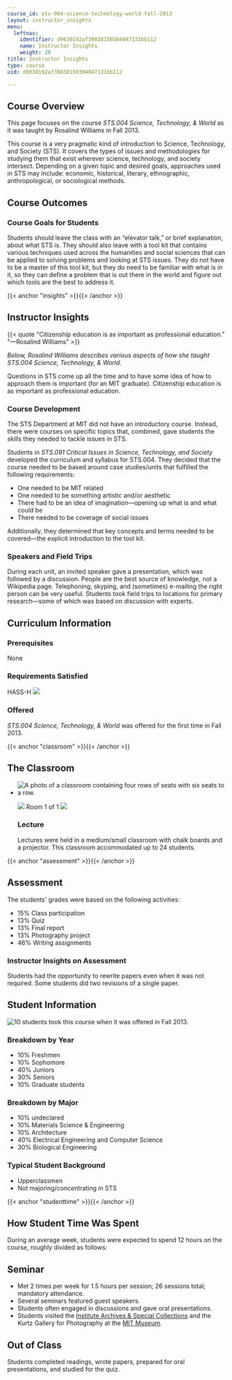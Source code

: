 ```yaml
---
course_id: sts-004-science-technology-world-fall-2013
layout: instructor_insights
menu:
  leftnav:
    identifier: d9630192af39838150304047131bb112
    name: Instructor Insights
    weight: 20
title: Instructor Insights
type: course
uid: d9630192af39838150304047131bb112

---
```


Course Overview
---------------

This page focuses on the course _STS.004 Science, Technology, & World_ as it was taught by Rosalind Williams in Fall 2013.

This course is a very pragmatic kind of introduction to Science, Technology, and Society (STS). It covers the types of issues and methodologies for studying them that exist wherever science, technology, and society intersect. Depending on a given topic and desired goals, approaches used in STS may include: economic, historical, literary, ethnographic, anthropological, or sociological methods.

Course Outcomes
---------------

### Course Goals for Students

Students should leave the class with an “elevator talk,” or brief explanation, about what STS is. They should also leave with a tool kit that contains various techniques used across the humanities and social sciences that can be applied to solving problems and looking at STS issues. They do not have to be a master of this tool kit, but they do need to be familiar with what is in it, so they can define a problem that is out there in the world and figure out which tools are the best to address it.

{{< anchor "insights" >}}{{< /anchor >}}

Instructor Insights
-------------------

{{< quote "Citizenship education is as important as professional education." "—Rosalind Williams" >}}

_Below, Rosalind Williams describes various aspects of how she taught STS.004 Science, Technology, & World._

Questions in STS come up all the time and to have some idea of how to approach them is important (for an MIT graduate). Citizenship education is as important as professional education.

### Course Development

The STS Department at MIT did not have an introductory course. Instead, there were courses on specific topics that, combined, gave students the skills they needed to tackle issues in STS.

Students in _STS.091 Critical Issues in Science, Technology, and Society_ developed the curriculum and syllabus for STS.004. They decided that the course needed to be based around case studies/units that fulfilled the following requirements:

*   One needed to be MIT related
*   One needed to be something artistic and/or aesthetic
*   There had to be an idea of imagination—opening up what is and what could be
*   There needed to be coverage of social issues

Additionally, they determined that key concepts and terms needed to be covered—the explicit introduction to the tool kit.

### Speakers and Field Trips

During each unit, an invited speaker gave a presentation, which was followed by a discussion. People are the best source of knowledge, not a Wikipedia page. Telephoning, skyping, and (sometimes) e-mailing the right person can be very useful. Students took field trips to locations for primary research—some of which was based on discussion with experts.

Curriculum Information
----------------------

### Prerequisites

None

### Requirements Satisfied

HASS-H ![](/images/educator/icon-question-hass-h.png)

### Offered

_STS.004 Science, Technology, & World_ was offered for the first time in Fall 2013.

{{< anchor "classroom" >}}{{< /anchor >}}

The Classroom
-------------

*   ![A photo of a classroom containing four rows of seats with six seats to a row.](/coursemedia/sts-004-science-technology-world-fall-2013/7254ad1f356cd43b07fa15b5a98502f1_STS-004_classroom-1.jpg)
    
    ![](/images/educator/classroom_prev_dim.png) Room 1 of 1 ![](/images/educator/classroom_next_dim.png)
    
    ### Lecture
    
    Lectures were held in a medium/small classroom with chalk boards and a projector. This classroom accommodated up to 24 students.
    

{{< anchor "assessment" >}}{{< /anchor >}}

Assessment
----------

The students' grades were based on the following activities:

- 15% Class participation
- 13% Quiz
- 13% Final report
- 13% Photography project
- 46% Writing assignments

### Instructor Insights on Assessment
Students had the opportunity to rewrite papers even when it was not required. Some students did two revisions of a single paper.

Student Information
-------------------

![10 students took this course when it was offered in Fall 2013.](/coursemedia/sts-004-science-technology-world-fall-2013/839dbe7dbc3845a7693a57760f5558f0_STS-004_stat-students.png)

### Breakdown by Year

*   10% Freshmen
*   10% Sophomore
*   40% Juniors
*   30% Seniors
*   10% Graduate students

### Breakdown by Major

*   10% undeclared
*   10% Materials Science & Engineering
*   10% Architecture
*   40% Electrical Engineering and Computer Science
*   30% Biological Engineering

### Typical Student Background

*   Upperclassmen
*   Not majoring/concentrating in STS

{{< anchor "studenttime" >}}{{< /anchor >}}

How Student Time Was Spent
--------------------------

During an average week, students were expected to spend 12 hours on the course, roughly divided as follows:

Seminar
-------

*   Met 2 times per week for 1.5 hours per session; 26 sessions total; mandatory attendance.
*   Several seminars featured guest speakers.
*   Students often engaged in discussions and gave oral presentations.
*   Students visited the [Institute Archives & Special Collections](http://libraries.mit.edu/archives/) and the Kurtz Gallery for Photography at the [MIT Museum](http://web.mit.edu/museum/).

Out of Class
------------

Students completed readings, wrote papers, prepared for oral presentations, and studied for the quiz.